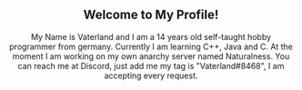 <p align="center">
<h2 align="center">Welcome to My Profile!</h2>
<p align="center">My Name is Vaterland and I am a 14 years old self-taught hobby programmer from germany. Currently I am learning C++, Java and C. At the moment I am working on my own anarchy server named Naturalness. You can reach me at Discord, just add me my tag is "Vaterland#8468", I am accepting every request.</p>
</p>

